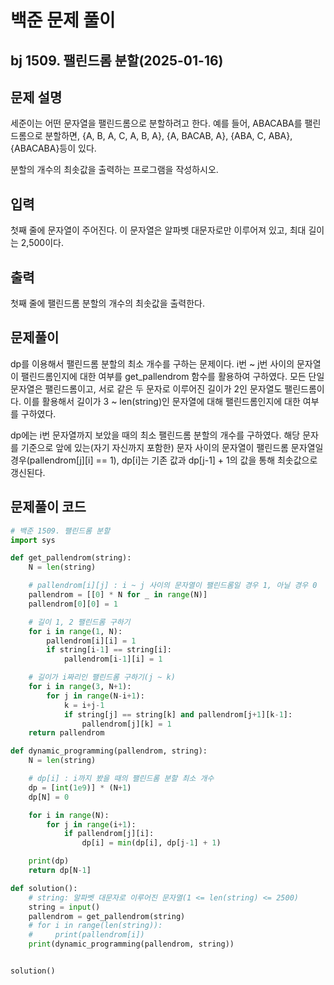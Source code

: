 # 백준 문제 풀이

## bj 1509. 팰린드롬 분할(2025-01-16)

## 문제 설명

세준이는 어떤 문자열을 팰린드롬으로 분할하려고 한다. 예를 들어, ABACABA를 팰린드롬으로 분할하면, {A, B, A, C, A, B, A}, {A, BACAB, A}, {ABA, C, ABA}, {ABACABA}등이 있다.

분할의 개수의 최솟값을 출력하는 프로그램을 작성하시오.

## 입력

첫째 줄에 문자열이 주어진다. 이 문자열은 알파벳 대문자로만 이루어져 있고, 최대 길이는 2,500이다.

## 출력

첫째 줄에 팰린드롬 분할의 개수의 최솟값을 출력한다.

## 문제풀이

dp를 이용해서 팰린드롬 분할의 최소 개수를 구하는 문제이다.
i번 ~ j번 사이의 문자열이 팰린드롬인지에 대한 여부를 get_pallendrom 함수를 활용하여 구하였다. 모든 단일 문자열은 팰린드롬이고, 서로 같은 두 문자로 이루어진 길이가 2인 문자열도 팰린드롬이다. 이를 활용해서 길이가 3 ~ len(string)인 문자열에 대해 팰린드롬인지에 대한 여부를 구하였다.

dp에는 i번 문자열까지 보았을 때의 최소 팰린드롬 분할의 개수를 구하였다. 해당 문자를 기준으로 앞에 있는(자기 자신까지 포함한) 문자 사이의 문자열이 팰린드롬 문자열일 경우(pallendrom[j][i] == 1), dp[i]는 기존 값과 dp[j-1] + 1의 값을 통해 최솟값으로 갱신된다.

## 문제풀이 코드

```python
# 백준 1509. 팰린드롬 분할
import sys

def get_pallendrom(string):
    N = len(string)

    # pallendrom[i][j] : i ~ j 사이의 문자열이 팰린드롬일 경우 1, 아닐 경우 0
    pallendrom = [[0] * N for _ in range(N)]
    pallendrom[0][0] = 1

    # 길이 1, 2 팰린드롬 구하기
    for i in range(1, N):
        pallendrom[i][i] = 1
        if string[i-1] == string[i]:
            pallendrom[i-1][i] = 1

    # 길이가 i짜리인 팰린드롬 구하기(j ~ k)
    for i in range(3, N+1):
        for j in range(N-i+1):
            k = i+j-1
            if string[j] == string[k] and pallendrom[j+1][k-1]:
                pallendrom[j][k] = 1
    return pallendrom

def dynamic_programming(pallendrom, string):
    N = len(string)

    # dp[i] : i까지 봤을 때의 팰린드롬 분할 최소 개수
    dp = [int(1e9)] * (N+1)
    dp[N] = 0

    for i in range(N):
        for j in range(i+1):
            if pallendrom[j][i]:
                dp[i] = min(dp[i], dp[j-1] + 1)

    print(dp)
    return dp[N-1]

def solution():
    # string: 알파벳 대문자로 이루어진 문자열(1 <= len(string) <= 2500)
    string = input()
    pallendrom = get_pallendrom(string)
    # for i in range(len(string)):
    #     print(pallendrom[i])
    print(dynamic_programming(pallendrom, string))


solution()
```
